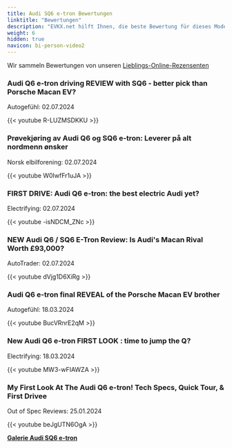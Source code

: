 ```yaml
---
title: Audi SQ6 e-tron Bewertungen
linktitle: "Bewertungen"
description: "EVKX.net hilft Ihnen, die beste Bewertung für dieses Modell zu finden."
weight: 6
hidden: true
navicon: bi-person-video2
---
```

Wir sammeln Bewertungen von unseren [Lieblings-Online-Rezensenten](../../../../../guides/evreviewers/)

<div class="container text-center shadow p-2 pe-4 mb-5 bg-body-tertiary rounded border">
<h3>Audi Q6 e-tron driving REVIEW with SQ6 - better pick than Porsche Macan EV?</h3>
<p>Autogefühl: 02.07.2024</p>

{{< youtube R-LUZMSDKKU >}}

</div>
<div class="container text-center shadow p-2 pe-4 mb-5 bg-body-tertiary rounded border">
<h3>Prøvekjøring av Audi Q6 og SQ6 e-tron: Leverer på alt nordmenn ønsker</h3>
<p>Norsk elbilforening: 02.07.2024</p>

{{< youtube W0IwfFr1uJA >}}

</div>
<div class="container text-center shadow p-2 pe-4 mb-5 bg-body-tertiary rounded border">
<h3>FIRST DRIVE: Audi Q6 e-tron: the best electric Audi yet? </h3>
<p>Electrifying: 02.07.2024</p>

{{< youtube -isNDCM_ZNc >}}

</div>
<div class="container text-center shadow p-2 pe-4 mb-5 bg-body-tertiary rounded border">
<h3>NEW Audi Q6 / SQ6 E-Tron Review: Is Audi's Macan Rival Worth £93,000?</h3>
<p>AutoTrader: 02.07.2024</p>

{{< youtube dVjg1D6XiRg >}}

</div>
<div class="container text-center shadow p-2 pe-4 mb-5 bg-body-tertiary rounded border">
<h3>Audi Q6 e-tron final REVEAL of the Porsche Macan EV brother</h3>
<p>Autogefühl: 18.03.2024</p>

{{< youtube BucVRnrE2qM >}}

</div>
<div class="container text-center shadow p-2 pe-4 mb-5 bg-body-tertiary rounded border">
<h3>New Audi Q6 e-tron FIRST LOOK : time to jump the Q?</h3>
<p>Electrifying: 18.03.2024</p>

{{< youtube MW3-wFIAWZA >}}

</div>
<div class="container text-center shadow p-2 pe-4 mb-5 bg-body-tertiary rounded border">
<h3>My First Look At The Audi Q6 e-tron! Tech Specs, Quick Tour, & First Drivee</h3>
<p>Out of Spec Reviews: 25.01.2024</p>

{{< youtube beJgUTN6OgA >}}

</div>
<div class="mt-3 mb-3">
<a href="../gallery/" class="text-decoration-none text-black">
<strong><i class="bi-arrow-left"></i>Galerie  </strong>
</a>
<a href="../" class="text-decoration-none text-black float-end">
<strong>Audi SQ6 e-tron <i class="bi-arrow-right"></i></strong>
</a>
</div>

